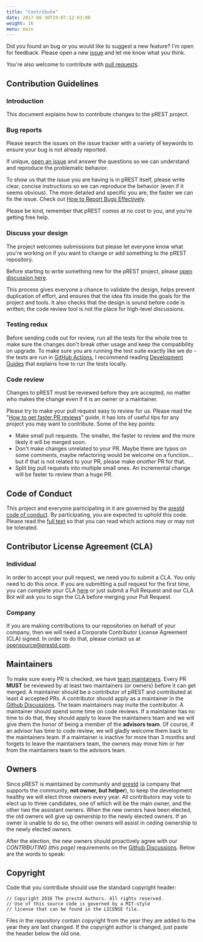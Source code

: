 ```yaml
---
title: "Contribute"
date: 2017-08-30T19:07:12-03:00
weight: 16
menu: main
---
```


Did you found an bug or you would like to suggest a new feature? I'm open for feedback. Please open a new [issue](https://github.com/prest/prest/issues) and let me know what you think.

You're also welcome to contribute with [pull requests](https://github.com/prest/prest/pulls).

## Contribution Guidelines

### Introduction

This document explains how to contribute changes to the pREST project.

### Bug reports

Please search the issues on the issue tracker with a variety of keywords to ensure your bug is not already reported.

If unique, [open an issue](https://github.com/prest/prest/issues/new) and answer the questions so we can understand and reproduce the problematic behavior.

To show us that the issue you are having is in pREST itself, please write clear, concise instructions so we can reproduce the behavior (even if it seems obvious). The more detailed and specific you are, the faster we can fix the issue. Check out [How to Report Bugs Effectively](http://www.chiark.greenend.org.uk/~sgtatham/bugs.html).

Please be kind, remember that pREST comes at no cost to you, and you're getting free help.

### Discuss your design

The project welcomes submissions but please let everyone know what you're working on if you want to change or add something to the pREST repository.

Before starting to write something new for the pREST project, please [open discussion here](https://github.com/prest/prest/discussions/new).

This process gives everyone a chance to validate the design, helps prevent duplication of effort, and ensures that the idea fits inside the goals for the project and tools. It also checks that the design is sound before code is written; the code review tool is not the place for high-level discussions.

### Testing redux

Before sending code out for review, run all the tests for the whole tree to make sure the changes don't break other usage and keep the compatibility on upgrade. To make sure you are running the test suite exactly like we do - the tests are run in [GitHub Actions](https://github.com/features/actions), I recommend reading [Development Guides](/contribute/development-guide) that explains how to run the tests locally.

### Code review

Changes to pREST must be reviewed before they are accepted, no matter who makes the change even if it is an owner or a maintainer.

Please try to make your pull request easy to review for us. Please read the "[How to get faster PR reviews](https://github.com/kubernetes/community/blob/main/contributors/devel/faster_reviews.md)" guide, it has lots of useful tips for any project you may want to contribute. Some of the key points:

* Make small pull requests. The smaller, the faster to review and the more likely it will be merged soon.
* Don't make changes unrelated to your PR. Maybe there are typos on some comments, maybe refactoring would be welcome on a function... but if that is not related to your PR, please make *another* PR for that.
* Split big pull requests into multiple small ones. An incremental change will be faster to review than a huge PR.

## Code of Conduct

This project and everyone participating in it are governed by the [prestd code of conduct](/contribute/code-of-conduct). By participating, you are expected to uphold this code. Please read the [full text](/contribute/code-of-conduct) so that you can read which actions may or may not be tolerated.

## Contributor License Agreement (CLA)

### Individual

In order to accept your pull request, we need you to submit a CLA. You only need to do this once. If you are submitting a pull request for the first time, you can complete your CLA [here](https://cla-assistant.io/prest/prest) or just submit a Pull Request and our CLA Bot will ask you to sign the CLA before merging your Pull Request.

### Company

If you are making contributions to our repositories on behalf of your company, then we will need a Corporate Contributor License Agreement (CLA) signed. In order to do that, please contact us at [opensource@prestd.com](mailto:opensource@prestd.com).

## Maintainers

To make sure every PR is checked, we have [team maintainers](https://github.com/orgs/prest/people).
Every PR **MUST** be reviewed by at least two maintainers (or owners) before it can get merged. A maintainer should be a contributor of pREST and contributed at least 4 accepted PRs. A contributor should apply as a maintainer in the [Github Discussions](https://github.com/prest/prest/discussions).
The team maintainers may invite the contributor. A maintainer should spend some time on code reviews. If a maintainer has no time to do that, they should apply to leave the maintainers team and we will give them the honor of being a member of the **advisors team**. Of course, if an advisor has time to code review, we will gladly welcome them back to the maintainers team. If a maintainer is inactive for more than 3 months and forgets to leave the maintainers team, the owners may move him or her from the maintainers team to the advisors team.

## Owners

Since pREST is maintained by community and [prestd](https://prestd.com/) (a company that supports the community, **not owner, but helper**), to keep the development healthy we will elect three owners every year. All contributors may vote to elect up to three candidates, one of which will be the main owner, and the other two the assistant owners. When the new owners have been elected, the old owners will give up ownership to the newly elected owners. If an owner is unable to do so, the other owners will assist in ceding ownership to the newly elected owners.

After the election, the new owners should proactively agree with our _CONTRIBUTING (this page)_ requirements on the [Github Discussions](https://github.com/prest/prest/discussions). Below are the words to speak:

## Copyright

Code that you contribute should use the standard copyright header:

```
// Copyright 2016 The prestd Authors. All rights reserved.
// Use of this source code is governed by a MIT-style
// license that can be found in the LICENSE file.
```

Files in the repository contain copyright from the year they are added to the year they are last changed. If the copyright author is changed, just paste the header below the old one.
